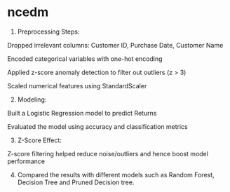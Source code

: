 # ncedm

1. Preprocessing Steps:

Dropped irrelevant columns: Customer ID, Purchase Date, Customer Name

Encoded categorical variables with one-hot encoding

Applied z-score anomaly detection to filter out outliers (z > 3)

Scaled numerical features using StandardScaler

2. Modeling:

Built a Logistic Regression model to predict Returns

Evaluated the model using accuracy and classification metrics

3. Z-Score Effect:

Z-score filtering helped reduce noise/outliers and hence boost model performance

4. Compared the results with different models such as Random Forest, Decision Tree and Pruned Decision tree.
